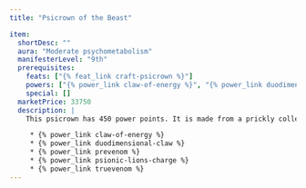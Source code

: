 ```yaml
---
title: "Psicrown of the Beast"

item:
  shortDesc: ""
  aura: "Moderate psychometabolism"
  manifesterLevel: "9th"
  prerequisites:
    feats: ["{% feat_link craft-psicrown %}"]
    powers: ["{% power_link claw-of-energy %}", "{% power_link duodimensional-claw %}", "{% power_link prevenom %}", "{% power_link psionic-lions-charge %}", "{% power_link truevenom %}"]
    special: []
  marketPrice: 33750
  description: |
    This psicrown has 450 power points. It is made from a prickly collection of bear claws and snake fangs. It allows use of the following powers.

     * {% power_link claw-of-energy %}
     * {% power_link duodimensional-claw %}
     * {% power_link prevenom %}
     * {% power_link psionic-lions-charge %}
     * {% power_link truevenom %}
---
```

